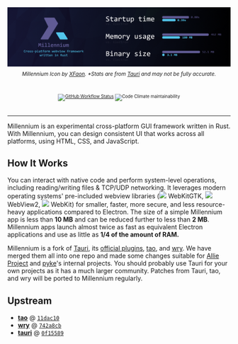 <div align=center>
	<img src="banner.png" width=1920>
	<sub><i>Millennium Icon by <a href="https://github.com/xfaonae">XFaon</a>. *Stats are from <a href="https://github.com/tauri-apps/tauri">Tauri</a> and may not be fully accurate.</i><sub>
	<br /><br />
	<a href="https://github.com/pykeio/millennium/actions"><img alt="GitHub Workflow Status" src="https://img.shields.io/github/workflow/status/pykeio/millennium/Test%20Millennium%20(Rust)?style=flat-square"></a> <img alt="Code Climate maintainability" src="https://img.shields.io/codeclimate/maintainability/pykeio/millennium?label=maintainability&style=flat-square">
	<br /><br />
	<hr />
</div>

Millennium is an experimental cross-platform GUI framework written in Rust. With Millennium, you can design consistent UI that works across all platforms, using HTML, CSS, and JavaScript.
		
## How It Works
You can interact with native code and perform system-level operations, including reading/writing files & TCP/UDP networking. It leverages modern operating systems' pre-included webview libraries (<img src="https://cdn.jsdelivr.net/gh/devicons/devicon/icons/ubuntu/ubuntu-plain.svg" height=14 /> WebKitGTK, <img src="https://cdn.jsdelivr.net/gh/devicons/devicon/icons/windows8/windows8-original.svg" height=14 /> WebView2, <img src="https://cdn.jsdelivr.net/gh/devicons/devicon/icons/apple/apple-original.svg" height=14 /> WebKit) for smaller, faster, more secure, and less resource-heavy applications compared to Electron. The size of a simple Millennium app is less than __10 MB__ and can be reduced further to less than __2 MB__. Millennium apps launch almost twice as fast as equivalent Electron applications and use as little as __1/4 of the amount of RAM.__

Millennium is a fork of [Tauri](https://tauri.studio/), its [official plugins](https://github.com/tauri-apps/awesome-tauri#plugins), [tao](https://github.com/tauri-apps/tao/), and [wry](https://github.com/tauri-apps/wry). We have merged them all into one repo and made some changes suitable for [Allie Project](https://github.com/allie-project/) and [pyke](https://github.com/pykeio/)'s internal projects. You should probably use Tauri for your own projects as it has a much larger community. Patches from Tauri, tao, and wry will be ported to Millennium regularly.

## Upstream

* [**tao**](https://github.com/tauri-apps/tao) @ [`11dac10`](https://github.com/tauri-apps/tao/tree/11dac10241330c30aae660a2621d43ee5eb3775d/)
* [**wry**](https://github.com/tauri-apps/wry) @ [`742a8cb`](https://github.com/tauri-apps/tao/tree/742a8cb87802b2964b2e888d73347777b9164f77/)
* [**tauri**](https://github.com/tauri-apps/tauri) @ [`0f15589`](https://github.com/tauri-apps/tauri/tree/0f1558980a0fb1d6c042988e173047f0590b6574/)

